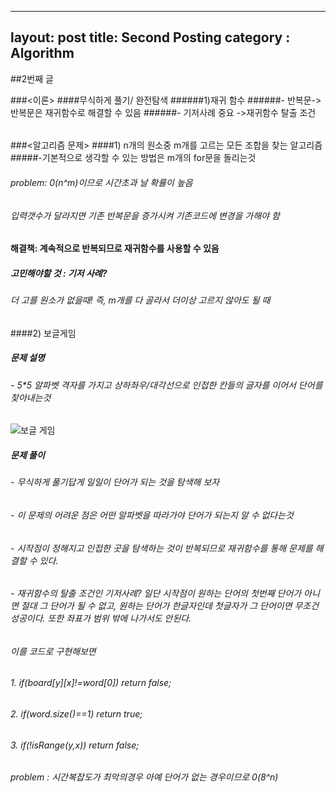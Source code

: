 -----------
layout: post
title: Second Posting
category : Algorithm
---------
##2번째 글

###<이론>
####무식하게 풀기/ 완전탐색
######1)재귀 함수
######- 반복문-> 반복문은 재귀함수로 해결할 수 있음
######- 기저사례 중요 ->재귀함수 탈출 조건
######
 
 
###<알고리즘 문제>
####1) n개의 원소중 m개를 고르는 모든 조합을 찾는 알고리즘
#####-기본적으로 생각할 수 있는 방법은 m개의 for문을 돌리는것 
###### problem: 0(n^m)이므로 시간초과 날 확률이 높음
######     입력갯수가 달라지면 기존 반복문을 증가시켜 기존코드에 변경을 가해야 함
#### 해결책:  계속적으로 반복되므로 재귀함수를 사용할 수 있음
##### 고민해야할 것 : 기저 사례? 
###### 더 고를 원소가 없을때! 즉, m개를 다 골라서 더이상 고르지 않아도 될 때


####2) 보글게임
##### 문제 설명
###### - 5*5 알파벳 격자를 가지고 상하좌우/대각선으로 인접한 칸들의 글자를 이어서 단어를 찾아내는것
![보글 게임](https://www.google.co.kr/search?q=%EB%B3%B4%EA%B8%80%EA%B2%8C%EC%9E%84&source=lnms&tbm=isch&sa=X&ved=0ahUKEwjVpIrk2c_XAhUIpZQKHcfhBhEQ_AUICigB#imgrc=89UeAGFillYb4M:)
##### 문제 풀이
###### - 무식하게 풀기답게 일일이 단어가 되는 것을 탐색해 보자
###### - 이 문제의 어려운 점은 어떤 알파벳을 따라가야 단어가 되는지 알 수 없다는것
###### - 시작점이 정해지고 인접한 곳을 탐색하는 것이 반복되므로 재귀함수를 통해 문제를 해결할 수 있다.
###### - 재귀함수의 탈출 조건인 기저사례? 일단 시작점이 원하는 단어의 첫번째 단어가 아니면 절대 그 단어가 될 수 없고, 원하는 단어가 한글자인데 첫글자가 그 단어이면 무조건 성공이다. 또한 좌표가 범위 밖에 나가서도 안된다.
###### 이를 코드로 구현해보면
###### 1. if(board[y][x]!=word[0]) return false;
###### 2. if(word.size()==1) return true;
###### 3. if(!isRange(y,x)) return false;

###### problem : 시간복잡도가 최악의경우 아예 단어가 없는 경우이므로 0(8^n)
